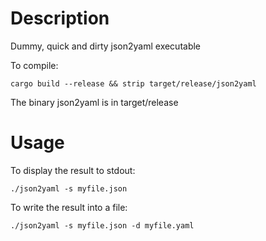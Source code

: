 # Description

Dummy, quick and dirty json2yaml executable


To compile:
```
cargo build --release && strip target/release/json2yaml
```
The binary json2yaml is in target/release

# Usage

To display the result to stdout:
```
./json2yaml -s myfile.json
```

To write the result into a file:

```
./json2yaml -s myfile.json -d myfile.yaml
```
